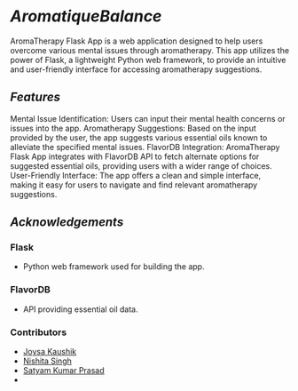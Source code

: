 # *AromatiqueBalance*

AromaTherapy Flask App is a web application designed to help users overcome various mental issues through aromatherapy. This app utilizes the power of Flask, a lightweight Python web framework, to provide an intuitive and user-friendly interface for accessing aromatherapy suggestions.

## *Features*

Mental Issue Identification: Users can input their mental health concerns or issues into the app.
Aromatherapy Suggestions: Based on the input provided by the user, the app suggests various essential oils known to alleviate the specified mental issues.
FlavorDB Integration: AromaTherapy Flask App integrates with FlavorDB API to fetch alternate options for suggested essential oils, providing users with a wider range of choices.
User-Friendly Interface: The app offers a clean and simple interface, making it easy for users to navigate and find relevant aromatherapy suggestions.

## *Acknowledgements*
### Flask
- Python web framework used for building the app.

### FlavorDB
- API providing essential oil data.

### Contributors
- [Joysa Kaushik](https://github.com/aapJoysakoi)
- [Nishita Singh](https://github.com/Nishita10)
- [Satyam Kumar Prasad](https://github.com/Saty70)
-
